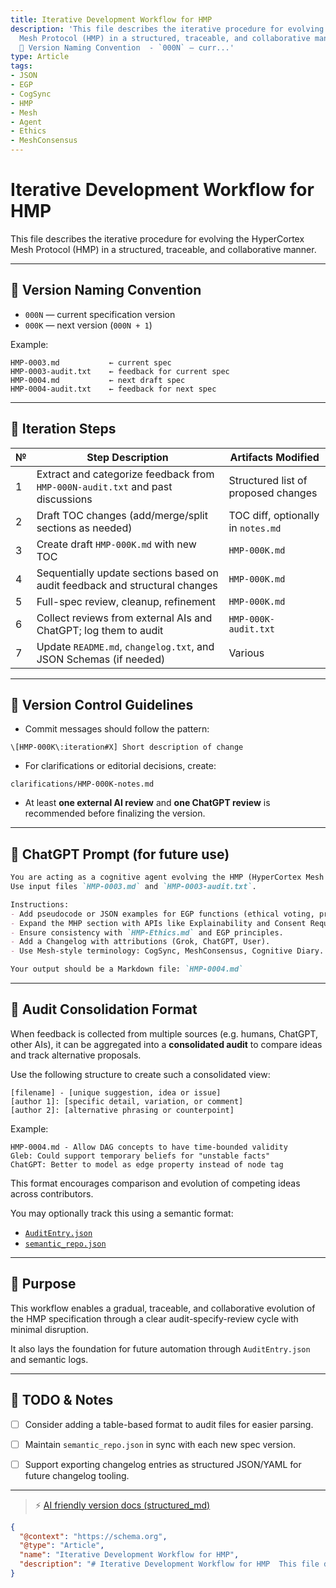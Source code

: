 ```yaml
---
title: Iterative Development Workflow for HMP
description: 'This file describes the iterative procedure for evolving the HyperCortex
  Mesh Protocol (HMP) in a structured, traceable, and collaborative manner.  ---  ##
  🔄 Version Naming Convention  - `000N` — curr...'
type: Article
tags:
- JSON
- EGP
- CogSync
- HMP
- Mesh
- Agent
- Ethics
- MeshConsensus
---
```


# Iterative Development Workflow for HMP

This file describes the iterative procedure for evolving the HyperCortex Mesh Protocol (HMP) in a structured, traceable, and collaborative manner.

---

## 🔄 Version Naming Convention

- `000N` — current specification version
- `000K` — next version (`000N + 1`)

Example:
```
HMP-0003.md           ← current spec
HMP-0003-audit.txt    ← feedback for current spec
HMP-0004.md           ← next draft spec
HMP-0004-audit.txt    ← feedback for next spec
```

---

## 📑 Iteration Steps

| №  | Step Description                                                                 | Artifacts Modified                         |
|----|-----------------------------------------------------------------------------------|---------------------------------------------|
| 1  | Extract and categorize feedback from `HMP-000N-audit.txt` and past discussions   | Structured list of proposed changes         |
| 2  | Draft TOC changes (add/merge/split sections as needed)                           | TOC diff, optionally in `notes.md`          |
| 3  | Create draft `HMP-000K.md` with new TOC                                           | `HMP-000K.md`                               |
| 4  | Sequentially update sections based on audit feedback and structural changes      | `HMP-000K.md`                               |
| 5  | Full-spec review, cleanup, refinement                                             | `HMP-000K.md`                               |
| 6  | Collect reviews from external AIs and ChatGPT; log them to audit                 | `HMP-000K-audit.txt`                        |
| 7  | Update `README.md`, `changelog.txt`, and JSON Schemas (if needed)                | Various                                     |

---

## 📘 Version Control Guidelines

- Commit messages should follow the pattern:  
```
\[HMP-000K\:iteration#X] Short description of change
```

- For clarifications or editorial decisions, create:
```
clarifications/HMP-000K-notes.md
````

- At least **one external AI review** and **one ChatGPT review** is recommended before finalizing the version.

---

## 🧠 ChatGPT Prompt (for future use)

```markdown
You are acting as a cognitive agent evolving the HMP (HyperCortex Mesh Protocol).
Use input files `HMP-0003.md` and `HMP-0003-audit.txt`.

Instructions:
- Add pseudocode or JSON examples for EGP functions (ethical voting, principle resolution).
- Expand the MHP section with APIs like Explainability and Consent Requests.
- Ensure consistency with `HMP-Ethics.md` and EGP principles.
- Add a Changelog with attributions (Grok, ChatGPT, User).
- Use Mesh-style terminology: CogSync, MeshConsensus, Cognitive Diary.

Your output should be a Markdown file: `HMP-0004.md`
````

---

## 🧠 Audit Consolidation Format

When feedback is collected from multiple sources (e.g. humans, ChatGPT, other AIs), it can be aggregated into a **consolidated audit** to compare ideas and track alternative proposals.

Use the following structure to create such a consolidated view:

```
[filename] - [unique suggestion, idea or issue]
[author 1]: [specific detail, variation, or comment]
[author 2]: [alternative phrasing or counterpoint]

```

Example:

```
HMP-0004.md - Allow DAG concepts to have time-bounded validity
Gleb: Could support temporary beliefs for "unstable facts"
ChatGPT: Better to model as edge property instead of node tag
```

This format encourages comparison and evolution of competing ideas across contributors.

You may optionally track this using a semantic format:
- [`AuditEntry.json`](audits/AuditEntry.json)
- [`semantic_repo.json`](audits/semantic_repo.json)

---

## 🧩 Purpose

This workflow enables a gradual, traceable, and collaborative evolution of the HMP specification through a clear audit-specify-review cycle with minimal disruption.

It also lays the foundation for future automation through `AuditEntry.json` and semantic logs.

---

## 📌 TODO & Notes

* [ ] Consider adding a table-based format to audit files for easier parsing.
* [ ] Maintain `semantic_repo.json` in sync with each new spec version.
* [ ] Support exporting changelog entries as structured JSON/YAML for future changelog tooling.


---
> ⚡ [AI friendly version docs (structured_md)](index.md)


```json
{
  "@context": "https://schema.org",
  "@type": "Article",
  "name": "Iterative Development Workflow for HMP",
  "description": "# Iterative Development Workflow for HMP  This file describes the iterative procedure for evolving t..."
}
```
